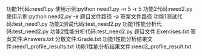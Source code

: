 功能1代码:need1.py
使用示例:python need1.py -n 5 -r 5
功能2代码:need2.py
使用示例:python need2.py -e 题目文件路径 -a 答案文件路径
功能1测试代码:test_need1.py
功能2测试代码:test_need2.py
功能1性能分析代码:test_need2.py
功能2性能分析代码:test_need2.py
题目文件:Exercises.txt
答案文件:Answers.txt
分数文件:Grade.txt
功能1性能分析结果文件:need1_profile_results.txt
功能1性能分析结果文件:need2_profile_result.txt